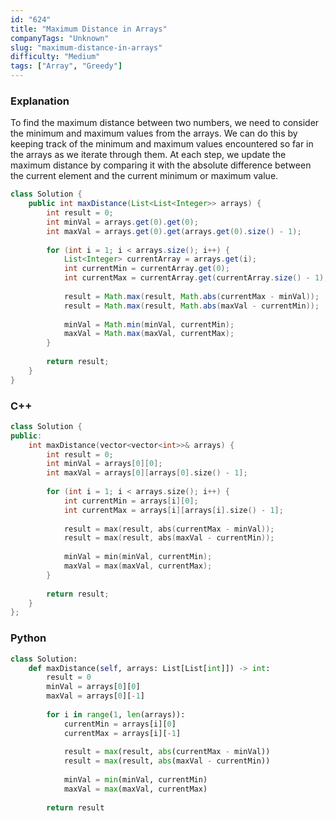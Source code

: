 ```yaml
---
id: "624"
title: "Maximum Distance in Arrays"
companyTags: "Unknown"
slug: "maximum-distance-in-arrays"
difficulty: "Medium"
tags: ["Array", "Greedy"]
---
```


### Explanation
To find the maximum distance between two numbers, we need to consider the minimum and maximum values from the arrays. We can do this by keeping track of the minimum and maximum values encountered so far in the arrays as we iterate through them. At each step, we update the maximum distance by comparing it with the absolute difference between the current element and the current minimum or maximum value.

```java
class Solution {
    public int maxDistance(List<List<Integer>> arrays) {
        int result = 0;
        int minVal = arrays.get(0).get(0);
        int maxVal = arrays.get(0).get(arrays.get(0).size() - 1);
        
        for (int i = 1; i < arrays.size(); i++) {
            List<Integer> currentArray = arrays.get(i);
            int currentMin = currentArray.get(0);
            int currentMax = currentArray.get(currentArray.size() - 1);
            
            result = Math.max(result, Math.abs(currentMax - minVal));
            result = Math.max(result, Math.abs(maxVal - currentMin));
            
            minVal = Math.min(minVal, currentMin);
            maxVal = Math.max(maxVal, currentMax);
        }
        
        return result;
    }
}
```

### C++
```cpp
class Solution {
public:
    int maxDistance(vector<vector<int>>& arrays) {
        int result = 0;
        int minVal = arrays[0][0];
        int maxVal = arrays[0][arrays[0].size() - 1];
        
        for (int i = 1; i < arrays.size(); i++) {
            int currentMin = arrays[i][0];
            int currentMax = arrays[i][arrays[i].size() - 1];
            
            result = max(result, abs(currentMax - minVal));
            result = max(result, abs(maxVal - currentMin));
            
            minVal = min(minVal, currentMin);
            maxVal = max(maxVal, currentMax);
        }
        
        return result;
    }
};
```

### Python
```python
class Solution:
    def maxDistance(self, arrays: List[List[int]]) -> int:
        result = 0
        minVal = arrays[0][0]
        maxVal = arrays[0][-1]
        
        for i in range(1, len(arrays)):
            currentMin = arrays[i][0]
            currentMax = arrays[i][-1]
            
            result = max(result, abs(currentMax - minVal))
            result = max(result, abs(maxVal - currentMin))
            
            minVal = min(minVal, currentMin)
            maxVal = max(maxVal, currentMax)
        
        return result
```